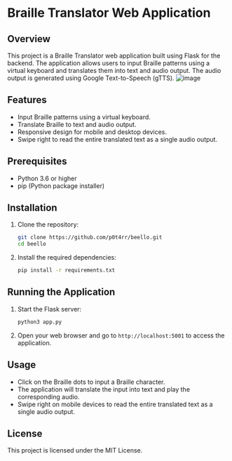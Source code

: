 # Braille Translator Web Application

## Overview
This project is a Braille Translator web application built using Flask for the backend. The application allows users to input Braille patterns using a virtual keyboard and translates them into text and audio output. The audio output is generated using Google Text-to-Speech (gTTS).
![image](https://github.com/user-attachments/assets/2b879e22-c4bf-4607-9776-ed0671891464)


## Features
- Input Braille patterns using a virtual keyboard.
- Translate Braille to text and audio output.
- Responsive design for mobile and desktop devices.
- Swipe right to read the entire translated text as a single audio output.

## Prerequisites
- Python 3.6 or higher
- pip (Python package installer)

## Installation
1. Clone the repository:
   ```bash
   git clone https://github.com/p0t4rr/beello.git
   cd beello
   ```

2. Install the required dependencies:
   ```bash
   pip install -r requirements.txt
   ```

## Running the Application
1. Start the Flask server:
   ```bash
   python3 app.py
   ```

2. Open your web browser and go to `http://localhost:5001` to access the application.

## Usage
- Click on the Braille dots to input a Braille character.
- The application will translate the input into text and play the corresponding audio.
- Swipe right on mobile devices to read the entire translated text as a single audio output.

## License
This project is licensed under the MIT License.
